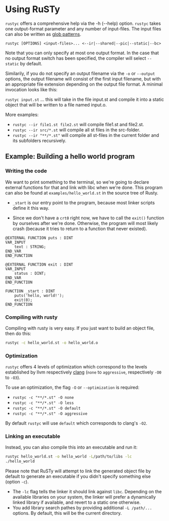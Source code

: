 # Using RuSTy

`rustyc` offers a comprehensive help via the -h (--help) option. `rustyc` takes 
one output-format parameter and any number of input-files. The input files can also be
written as [glob patterns](https://en.wikipedia.org/wiki/Glob_(programming)).

`rustyc [OPTIONS] <input-files>... <--ir|--shared|--pic|--static|--bc>`

Note that you can only specify at most one output format. In the case that no output
format switch has been specified, the compiler will select `--static` by default.

Similarily, if you do not specify an output filename via the `-o` or `--output` options,
the output filename will consist of the first input filename, but with an appropriate
file extension depending on the output file format. A minimal invocation looks like this:

`rustyc input.st` ... this will take in the file input.st and compile it into a static object
that will be written to a file named input.o.

More examples:

- `rustyc --ir file1.st file2.st` will compile file1.st and file2.st.
- `rustyc --ir src/*.st` will compile all st files in the src-folder.
- `rustyc --ir "**/*.st"` will compile all st-files in the current folder and its subfolders recursively.

## Example: Building a hello world program
### Writing the code
We want to print something to the terminal, so we're going to declare external functions
for that and link with libc when we're done. This program can also be found at
`examples/hello_world.st` in the source tree of Rusty. 

* `_start` is our entry point to the program, because most linker scripts define it this way. 

* Since we don't have a `crt0` right now, we have to call the `exit()` function by ourselves after we're
done. Otherwise, the program will most likely crash (because it tries to return to a function that never
existed).

```iecst
@EXTERNAL FUNCTION puts : DINT
VAR_INPUT
    text : STRING;
END_VAR
END_FUNCTION

@EXTERNAL FUNCTION exit : DINT
VAR_INPUT
    status : DINT;
END_VAR
END_FUNCTION

FUNCTION _start : DINT
    puts('hello, world!');
    exit(0);
END_FUNCTION
```

### Compiling with rusty
Compiling with rusty is very easy. If you just want to build an object file, then do this:
```bash
rustyc -c hello_world.st -o hello_world.o
```

### Optimization
`rustyc` offers 4 levels of optimization which correspond to the levels established by llvm respectively [clang](https://clang.llvm.org/docs/CommandGuide/clang.html#code-generation-options) (`none` to `aggressive`, respectively `-O0` to `-O3`). 

To use an optimization, the flag `-O` or `--optimization` is required:

- `rustyc -c "**/*.st" -O none`
- `rustyc -c "**/*.st" -O less`
- `rustyc -c "**/*.st" -O default`
- `rustyc -c "**/*.st" -O aggressive`

By default `rustyc` will use `default` which corresponds to clang's `-O2`.

### Linking an executable
Instead, you can also compile this into an executable and run it:
```bash
rustyc hello_world.st -o hello_world -L/path/to/libs -lc
./hello_world
```

Please note that RuSTy will attempt to link the generated object file by default to generate
an executable if you didn't specify something else (option `-c`).
* The `-lc` flag tells the linker it should link against `libc`. Depending on the available libraries on your system,
the linker will prefer a dynamically linked library if available, and revert to a static one otherwise.
* You add library search pathes by providing additional `-L /path/...` options. By default, this will be
the current directory.